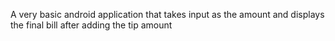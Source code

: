   A very basic android application that takes input as the amount and displays the final bill after adding the tip amount
